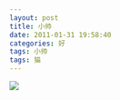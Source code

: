```yaml
---
layout: post
title: 小帅
date: 2011-01-31 19:58:40
categories: 好
tags: 小帅
tags: 猫
---
```


<img src="http://farm9.staticflickr.com/8502/8323708937_fccdca8d4b_z.jpg" />
